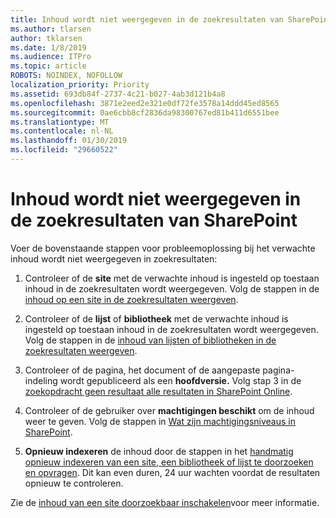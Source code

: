 ```yaml
---
title: Inhoud wordt niet weergegeven in de zoekresultaten van SharePoint
ms.author: tlarsen
author: tklarsen
ms.date: 1/8/2019
ms.audience: ITPro
ms.topic: article
ROBOTS: NOINDEX, NOFOLLOW
localization_priority: Priority
ms.assetid: 693db84f-2737-4c21-b027-4ab3d121b4a8
ms.openlocfilehash: 3871e2eed2e321e0df72fe3578a14ddd45ed8565
ms.sourcegitcommit: 0ae6cbb8cf2836da98300767ed81b411d6551bee
ms.translationtype: MT
ms.contentlocale: nl-NL
ms.lasthandoff: 01/30/2019
ms.locfileid: "29660522"
---
```

# <a name="content-doesnt-appear-in-sharepoint-search-results"></a>Inhoud wordt niet weergegeven in de zoekresultaten van SharePoint

Voer de bovenstaande stappen voor probleemoplossing bij het verwachte inhoud wordt niet weergegeven in zoekresultaten:
  
1. Controleer of de **site** met de verwachte inhoud is ingesteld op toestaan inhoud in de zoekresultaten wordt weergegeven. Volg de stappen in de [inhoud op een site in de zoekresultaten weergeven](https://docs.microsoft.com/sharepoint/make-site-content-searchable#show-content-on-a-site-in-search-results).
    
2. Controleer of de **lijst** of **bibliotheek** met de verwachte inhoud is ingesteld op toestaan inhoud in de zoekresultaten wordt weergegeven. Volg de stappen in de [inhoud van lijsten of bibliotheken in de zoekresultaten weergeven](https://docs.microsoft.com/sharepoint/make-site-content-searchable#show-content-from-lists-or-libraries-in-search-results). 
    
3. Controleer of de pagina, het document of de aangepaste pagina-indeling wordt gepubliceerd als een **hoofdversie.** Volg stap 3 in de [zoekopdracht geen resultaat alle resultaten in SharePoint Online](https://go.microsoft.com/fwlink/?linkid=874525).
    
4. Controleer of de gebruiker over **machtigingen beschikt** om de inhoud weer te geven. Volg de stappen in [Wat zijn machtigingsniveaus in SharePoint](https://go.microsoft.com/fwlink/?linkid=867071).
    
5. **Opnieuw indexeren** de inhoud door de stappen in het [handmatig opnieuw indexeren van een site, een bibliotheek of lijst te doorzoeken en opvragen](https://docs.microsoft.com/sharepoint/crawl-site-content). Dit kan even duren, 24 uur wachten voordat de resultaten opnieuw te controleren.
    
Zie de [inhoud van een site doorzoekbaar inschakelen](https://docs.microsoft.com/sharepoint/make-site-content-searchable)voor meer informatie. 
  

